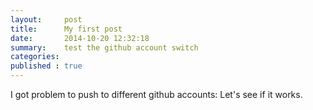 ```yaml
---
layout:     post
title:      My first post 
date:       2014-10-20 12:32:18
summary:    test the github account switch
categories: 
published : true
---
```



I got problem to push to different github accounts: Let's see if it works.

